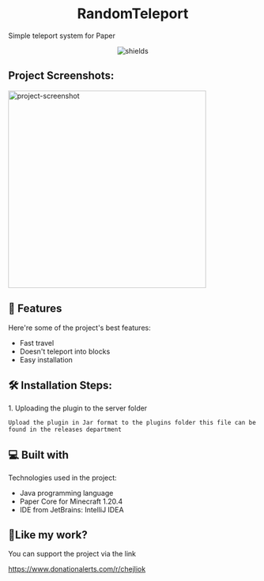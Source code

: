 <h1 align="center" id="title">RandomTeleport</h1>

<p id="description">Simple teleport system for Paper</p>

<p align="center"><img src="https://img.shields.io/badge/just%20the%20message-8A2BE2" alt="shields"></p>

<h2>Project Screenshots:</h2>

<img src="https://static.planetminecraft.com/files/image/minecraft/data-pack/2021/837/14939753-planetminecraft_l.webp" alt="project-screenshot" width="400" height="400/">

  
  
<h2>🧐 Features</h2>

Here're some of the project's best features:

*   Fast travel
*   Doesn't teleport into blocks
*   Easy installation

<h2>🛠️ Installation Steps:</h2>

<p>1. Uploading the plugin to the server folder</p>

```
Upload the plugin in Jar format to the plugins folder this file can be found in the releases department
```

  
  
<h2>💻 Built with</h2>

Technologies used in the project:

*   Java programming language
*   Paper Core for Minecraft 1.20.4
*   IDE from JetBrains: IntelliJ IDEA

<h2>💖Like my work?</h2>

You can support the project via the link<p>https://www.donationalerts.com/r/chejliok</p>
